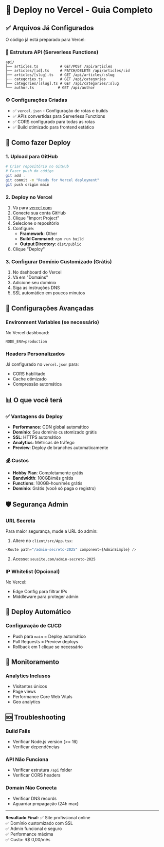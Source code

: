 # 🚀 Deploy no Vercel - Guia Completo

## ✅ Arquivos Já Configurados

O código já está preparado para Vercel:

### 📁 Estrutura API (Serverless Functions)
```
api/
├── articles.ts          # GET/POST /api/articles
├── articles/[id].ts     # PATCH/DELETE /api/articles/:id
├── articles/[slug].ts   # GET /api/articles/:slug
├── categories.ts        # GET /api/categories
├── categories/[slug].ts # GET /api/categories/:slug
└── author.ts           # GET /api/author
```

### ⚙️ Configurações Criadas
- ✅ `vercel.json` - Configuração de rotas e builds
- ✅ APIs convertidas para Serverless Functions
- ✅ CORS configurado para todas as rotas
- ✅ Build otimizado para frontend estático

## 🌟 Como fazer Deploy

### 1. **Upload para GitHub**
```bash
# Criar repositório no GitHub
# Fazer push do código
git add .
git commit -m "Ready for Vercel deployment"
git push origin main
```

### 2. **Deploy no Vercel**
1. Vá para [vercel.com](https://vercel.com)
2. Conecte sua conta GitHub  
3. Clique "Import Project"
4. Selecione o repositório
5. Configure:
   - **Framework**: Other
   - **Build Command**: `npm run build`
   - **Output Directory**: `dist/public`
6. Clique "Deploy"

### 3. **Configurar Domínio Customizado** (Grátis)
1. No dashboard do Vercel
2. Vá em "Domains"
3. Adicione seu domínio
4. Siga as instruções DNS
5. SSL automático em poucos minutos

## 🔧 Configurações Avançadas

### Environment Variables (se necessário)
No Vercel dashboard:
```
NODE_ENV=production
```

### Headers Personalizados
Já configurado no `vercel.json` para:
- CORS habilitado
- Cache otimizado
- Compressão automática

## 📊 O que você terá

### ✅ Vantagens do Deploy
- **Performance**: CDN global automático
- **Domínio**: Seu domínio customizado grátis
- **SSL**: HTTPS automático
- **Analytics**: Métricas de tráfego
- **Preview**: Deploy de branches automaticamente

### 💰 Custos
- **Hobby Plan**: Completamente grátis
- **Bandwidth**: 100GB/mês grátis
- **Functions**: 100GB-hour/mês grátis
- **Domínio**: Grátis (você só paga o registro)

## 🛡️ Segurança Admin

### URL Secreta
Para maior segurança, mude a URL do admin:

1. Altere no `client/src/App.tsx`:
```typescript
<Route path="/admin-secreto-2025" component={AdminSimple} />
```

2. Acesse: `seusite.com/admin-secreto-2025`

### IP Whitelist (Opcional)
No Vercel:
- Edge Config para filtrar IPs
- Middleware para proteger admin

## 🚀 Deploy Automático

### Configuração de CI/CD
- Push para `main` = Deploy automático
- Pull Requests = Preview deploys
- Rollback em 1 clique se necessário

## 📱 Monitoramento

### Analytics Inclusos
- Visitantes únicos
- Page views
- Performance Core Web Vitals
- Geo analytics

## 🆘 Troubleshooting

### Build Fails
- Verificar Node.js version (>= 16)
- Verificar dependências

### API Não Funciona
- Verificar estrutura `/api` folder
- Verificar CORS headers

### Domain Não Conecta
- Verificar DNS records
- Aguardar propagação (24h max)

---

**Resultado Final:**
✅ Site profissional online  
✅ Domínio customizado com SSL  
✅ Admin funcional e seguro  
✅ Performance máxima  
✅ Custo: R$ 0,00/mês